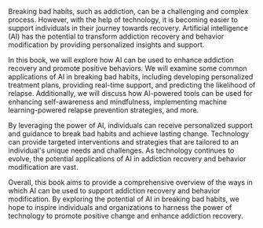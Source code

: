 
Breaking bad habits, such as addiction, can be a challenging and complex process. However, with the help of technology, it is becoming easier to support individuals in their journey towards recovery. Artificial intelligence (AI) has the potential to transform addiction recovery and behavior modification by providing personalized insights and support.

In this book, we will explore how AI can be used to enhance addiction recovery and promote positive behaviors. We will examine some common applications of AI in breaking bad habits, including developing personalized treatment plans, providing real-time support, and predicting the likelihood of relapse. Additionally, we will discuss how AI-powered tools can be used for enhancing self-awareness and mindfulness, implementing machine learning-powered relapse prevention strategies, and more.

By leveraging the power of AI, individuals can receive personalized support and guidance to break bad habits and achieve lasting change. Technology can provide targeted interventions and strategies that are tailored to an individual's unique needs and challenges. As technology continues to evolve, the potential applications of AI in addiction recovery and behavior modification are vast.

Overall, this book aims to provide a comprehensive overview of the ways in which AI can be used to support addiction recovery and behavior modification. By exploring the potential of AI in breaking bad habits, we hope to inspire individuals and organizations to harness the power of technology to promote positive change and enhance addiction recovery.
